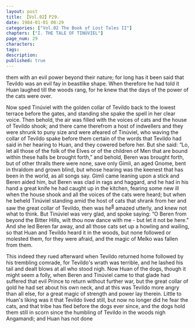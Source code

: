 ```yaml
---
layout: post
title: 【Vol.02】P29.
date: 1984-01-01 00:29
categories: ["Vol.02 The Book of Lost Tales II"]
chapters: ["I. THE TALE OF TINÚVIEL"]
page_num: 29
characters: 
tags: 
description: 
published: true
---
```


<p style="text-indent: 0;">
them with an evil power beyond their nature; for long has it been said that Tevildo was an evil fay in beastlike shape. When therefore he had told it Huan laughed till the woods rang, for he knew that the days of the power of the cats were over.
</p>

Now sped Tinúviel with the golden collar of Tevildo back to the lowest terrace before the gates, and standing she spake the spell in her clear voice. Then behold, the air was filled with the voices of cats and the house of Tevildo shook; and there came therefrom a host of indwellers and they were shrunk to puny size and were afeared of Tinúviel, who waving the collar of Tevildo spake before them certain of the words that Tevildo had said in her hearing to Huan, and they cowered before her. But she said: “Lo, let all those of the folk of the Elves or of the children of Men that are bound within these halls be brought forth,” and behold, Beren was brought forth, but of other thralls there were none, save only Gimli, an aged Gnome, bent in thraldom and grown blind, but whose hearing was the keenest that has been in the world, as all songs say. Gimli came leaning upon a stick and Beren aided him, but Beren was clad in rags and haggard, and he had in his hand a great knife he had caught up in the kitchen, fearing some new ill when the house shook and all the voices of the cats were heard; but when he beheld Tinúviel standing amid the host of cats that shrank from her and saw the great collar of Tevildo, then was he<SUP>[8]({{site.baseurl}}/vol02-p49)</SUP> amazed utterly, and knew not what to think. But Tinúviel was very glad, and spoke saying: “O Beren from beyond the Bitter Hills, wilt thou now dance with me - but let it not be here.” And she led Beren far away, and all those cats set up a howling and wailing, so that Huan and Tevildo heard it in the woods, but none followed or molested them, for they were afraid, and the magic of Melko was fallen from them.

This indeed they rued afterward when Tevildo returned home followed by his trembling comrade, for Tevildo's wrath was terrible, and he lashed his tail and dealt blows at all who stood nigh. Now Huan of the dogs, though it might seem a folly, when Beren and Tinúviel came to that glade had suffered that evil Prince to return without further war, but the great collar of gold he had set about his own neck, and at this was Tevildo more angry than all else, for a great magic of strength and power lay therein. Little to Huan's liking was it that Tevildo lived still, but now no longer did he fear the cats, and that tribe has fled before the dogs ever since, and the dogs hold them still in scorn since the humbling of Tevildo in the woods nigh Angamandi; and Huan has not done

